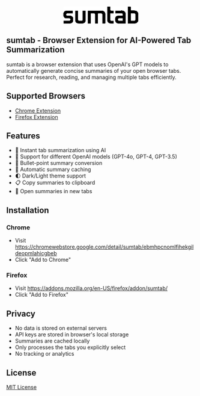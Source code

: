 <p align="center">
  <picture>
    <source media="(prefers-color-scheme: dark)" srcset="./chrome-extension/logo-inverse.png" width="200">
    <source media="(prefers-color-scheme: light)" srcset="./chrome-extension/logo.png" width="200">
    <img alt="sumtab logo" src="./chrome-extension/logo.png" width="200">
  </picture>
</p>

## sumtab - Browser Extension for AI-Powered Tab Summarization
sumtab is a browser extension that uses OpenAI's GPT models to automatically generate concise summaries of your open browser tabs. Perfect for research, reading, and managing multiple tabs efficiently.

## Supported Browsers
- [Chrome Extension](./chrome-extension)
- [Firefox Extension](./firefox-extension)

## Features
- 🚀 Instant tab summarization using AI
- 📝 Support for different OpenAI models (GPT-4o, GPT-4, GPT-3.5)
- 🔄 Bullet-point summary conversion
- 💾 Automatic summary caching
- 🌓 Dark/Light theme support
- 📋 Copy summaries to clipboard
- 🔗 Open summaries in new tabs

## Installation

### Chrome
- Visit https://chromewebstore.google.com/detail/sumtab/ebmhpcnomlfihekgildeopmlahicgbeb
- Click "Add to Chrome"

### Firefox
- Visit https://addons.mozilla.org/en-US/firefox/addon/sumtab/
- Click "Add to Firefox"

## Privacy
- No data is stored on external servers
- API keys are stored in browser's local storage
- Summaries are cached locally
- Only processes the tabs you explicitly select
- No tracking or analytics

## License
[MIT License](LICENSE)
